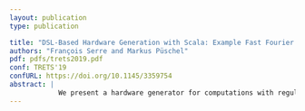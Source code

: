 ```yaml
---
layout: publication
type: publication

title: "DSL-Based Hardware Generation with Scala: Example Fast Fourier Transforms and Sorting Networks"
authors: "François Serre and Markus Püschel"
pdf: pdfs/trets2019.pdf
conf: TRETS'19
confURL: https://doi.org/10.1145/3359754
abstract: |
            We present a hardware generator for computations with regular structure including the fast Fourier transform (FFT), sorting networks, and others. The input of the generator is a high-level description of the algorithm; the output is a token-based, synchronized design in the form of RTL-Verilog. Building on prior work, the generator uses several layers of domain-specific languages (DSLs) to represent and optimize at different levels of abstraction to produce a RAM- and area-efficient hardware implementation. Two of these layers and DSLs are novel. The first one allows the use and domain-specific optimization of state-of-the-art streaming permutations. The second DSL enables the automatic pipelining of a streaming hardware dataflow and the synchronization of its data-independent control signals. The generator including the DSLs are implemented in Scala, leveraging its type system, and uses concepts from lightweight modular staging (LMS) to handle the constraints of streaming hardware. Particularly, these concepts offer genericity over hardware number representation, including seamless switching between fixed-point arithmetic and FloPoCo generated IEEE floating-point operators, while ensuring type-safety. We show benchmarks of generated FFTs, sorting networks and Walsh-Hadamard transforms that outperform prior generators.
---
```

